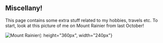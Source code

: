 ## Miscellany!
This page contains some extra stuff related to my hobbies, travels etc. To start, look at this picture of me on Mount Rainier from last October!


![Mount Rainier](IMG_2251.jpg){: height="360px", width="240px"}


